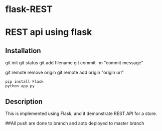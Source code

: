 # flask-REST
# REST api using flask

## Installation

git init
git status
git add filename
git commit -m "commit message"

git remote remove origin
git remote add origin "origin url"

```
pip install Flask
python app.py
```

## Description
This is implemented using Flask, and it demonstrate REST API for a store.

##All push are done to branch and aoto deployed to master branch

